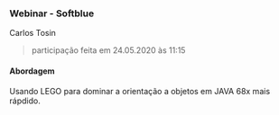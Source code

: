 ### Webinar - Softblue
Carlos Tosin
> participação feita em 24.05.2020 às 11:15

#### Abordagem
Usando LEGO para dominar a orientação a objetos em JAVA 68x mais rápdido.

